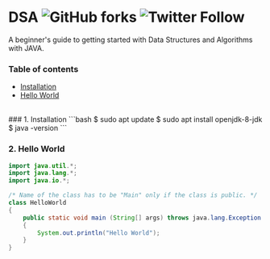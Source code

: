 # DSA  ![GitHub forks](https://img.shields.io/github/forks/binaryshrey/DSA.svg?style=social) ![Twitter Follow](https://img.shields.io/twitter/follow/binaryshrey.svg?style=social)
A beginner's guide to getting started with Data Structures and Algorithms with JAVA.

### Table of contents
* [Installation](#1-installation)
* [Hello World](#2-hello-world)

<br>
### 1. Installation
```bash
$ sudo apt update
$ sudo apt install openjdk-8-jdk
$ java -version
```

### 2. Hello World
```Java
import java.util.*;
import java.lang.*;
import java.io.*;

/* Name of the class has to be "Main" only if the class is public. */
class HelloWorld
{
	public static void main (String[] args) throws java.lang.Exception
	{
	    System.out.println("Hello World");
	}
}
```






